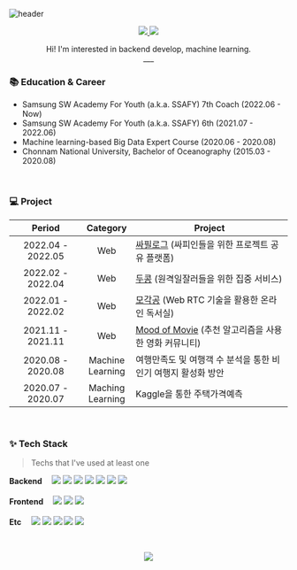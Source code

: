 ![header](https://capsule-render.vercel.app/api?type=Soft&color=FAF4B7&text=Hyunseo🐱‍💻&fontSize=50&fontColor=353535)

<p align="center">
  <a href="https://aged-pram-301.notion.site/8ba16652a1a3401587c14a449296aca0">
    <img src="https://img.shields.io/badge/PortFolio-CDF0EA?style=flat-square&logo=GitHub Sponsors&logoColor=black">
  </a>
  <a href="mailto:hhs28166139@gmail.com">
    <img src="https://img.shields.io/badge/Tech Blog-F6F5F5?style=flat-square&logo=Tistory&logoColor=black">
  </a>
</p>
<p align="center">
  Hi! I'm interested in backend develop, machine learning. <br />
  ___
</p>



### :books: Education & Career

- Samsung SW Academy For Youth (a.k.a. SSAFY) 7th Coach (2022.06 - Now)
- Samsung SW Academy For Youth (a.k.a. SSAFY) 6th (2021.07 - 2022.06)
- Machine learning-based Big Data Expert Course (2020.06 - 2020.08)
- Chonnam National University, Bachelor of Oceanography (2015.03 - 2020.08)


<br />

### 💻 Project

|      Period       |       Category        | Project                                                      |
| :---------------: | :-------------------: | ------------------------------------------------------------ |
| 2022.04 - 2022.05 |          Web          | [싸필로그](https://github.com/hyunse0/ssapilogue) (싸피인들을 위한 프로젝트 공유 플랫폼) |
| 2022.02 - 2022.04 |          Web          | [두콩](https://github.com/hyunse0/docong) (원격일잘러들을 위한 집중 서비스) |
| 2022.01 - 2022.02 |          Web          | [모각공](https://github.com/hyunse0/mogakgong) (Web RTC 기술을 활용한 온라인 독서실) |
| 2021.11 - 2021.11 |          Web          | [Mood of Movie](https://github.com/hyunse0/Mood-of-Movie) (추천 알고리즘을 사용한 영화 커뮤니티) |
| 2020.08 - 2020.08 | Machine<br />Learning | 여행만족도 및 여행객 수 분석을 통한 비인기 여행지 활성화 방안 |
| 2020.07 - 2020.07 | Maching<br />Learning | Kaggle을 통한 주택가격예측                                   |


<br />

### ✨ Tech Stack

> Techs that I've used at least one

<p>
  <b>Backend　</b>
  <img src="https://img.shields.io/badge/Spring Boot-6DB33F?style=flat-square&logo=Spring Boot&logoColor=white">
  <img src="https://img.shields.io/badge/Java-BE7928?style=flat-square&logo=OpenJDK&logoColor=white">
  <img src="https://img.shields.io/badge/Python-3776AB?style=flat-square&logo=Python&logoColor=white">
  <img src="https://img.shields.io/badge/Django-092E20?style=flat-square&logo=Django&logoColor=white">
  <img src="https://img.shields.io/badge/MySQL-4479A1?style=flat-square&logo=MySQL&logoColor=white">
  <img src="https://img.shields.io/badge/MariaDB-003545?style=flat-square&logo=MariaDB&logoColor=white">
  <img src="https://img.shields.io/badge/MongoDB-47A248?style=flat-square&logo=MongoDB&logoColor=white"><br /><br />
  <b>Frontend　</b>
  <img src="https://img.shields.io/badge/HTML-E34F26?style=flat-square&logo=HTML5&logoColor=white">
  <img src="https://img.shields.io/badge/CSS-1572B6?style=flat-square&logo=CSS3&logoColor=white">
  <img src="https://img.shields.io/badge/Vue.js-4FC08D?style=flat-square&logo=Vue.js&logoColor=white"><br /><br />
  <b>Etc　</b>
  <img src="https://img.shields.io/badge/GitHub-181717?style=flat-square&logo=GitHub&logoColor=white">
  <img src="https://img.shields.io/badge/GitLab-FC6D26?style=flat-square&logo=GitLab&logoColor=white">
  <img src="https://img.shields.io/badge/Jira-0052CC?style=flat-square&logo=Jira&logoColor=white">
  <img src="https://img.shields.io/badge/NGINX-009639?style=flat-square&logo=NGINX&logoColor=white">
  <img src="https://img.shields.io/badge/R-276DC3?style=flat-square&logo=R&logoColor=white"><br />
</p>


<br />
<p align="center">
  <img src="http://mazassumnida.wtf/api/v2/generate_badge?boj=gkgustj">
</p>
